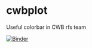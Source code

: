 # cwbplot
Useful colorbar  in CWB rfs team

[![Binder](https://mybinder.org/badge_logo.svg)](https://mybinder.org/v2/gh/Liu-CWB/cwbplot_test/main?labpath=rainfall.ipynb)
